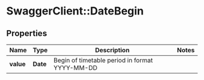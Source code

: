 # SwaggerClient::DateBegin

## Properties
Name | Type | Description | Notes
------------ | ------------- | ------------- | -------------
**value** | **Date** | Begin of timetable period in format YYYY-MM-DD | 


